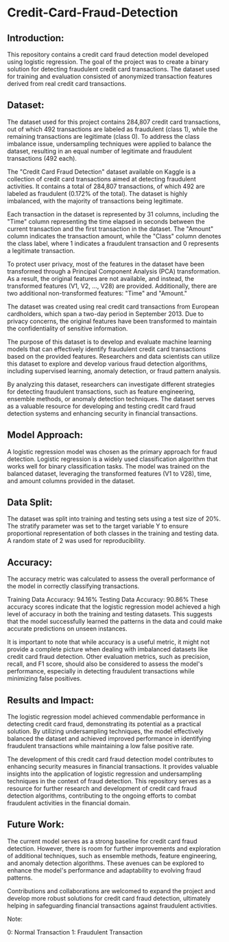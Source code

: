 # Credit-Card-Fraud-Detection

## Introduction:

This repository contains a credit card fraud detection model developed using logistic regression. The goal of the project was to create a binary solution for detecting fraudulent credit card transactions. The dataset used for training and evaluation consisted of anonymized transaction features derived from real credit card transactions.


## Dataset:

The dataset used for this project contains 284,807 credit card transactions, out of which 492 transactions are labeled as fraudulent (class 1), while the remaining transactions are legitimate (class 0). To address the class imbalance issue, undersampling techniques were applied to balance the dataset, resulting in an equal number of legitimate and fraudulent transactions (492 each).

The "Credit Card Fraud Detection" dataset available on Kaggle is a collection of credit card transactions aimed at detecting fraudulent activities. It contains a total of 284,807 transactions, of which 492 are labeled as fraudulent (0.172% of the total). The dataset is highly imbalanced, with the majority of transactions being legitimate.

Each transaction in the dataset is represented by 31 columns, including the "Time" column representing the time elapsed in seconds between the current transaction and the first transaction in the dataset. The "Amount" column indicates the transaction amount, while the "Class" column denotes the class label, where 1 indicates a fraudulent transaction and 0 represents a legitimate transaction.

To protect user privacy, most of the features in the dataset have been transformed through a Principal Component Analysis (PCA) transformation. As a result, the original features are not available, and instead, the transformed features (V1, V2, ..., V28) are provided. Additionally, there are two additional non-transformed features: "Time" and "Amount."

The dataset was created using real credit card transactions from European cardholders, which span a two-day period in September 2013. Due to privacy concerns, the original features have been transformed to maintain the confidentiality of sensitive information.

The purpose of this dataset is to develop and evaluate machine learning models that can effectively identify fraudulent credit card transactions based on the provided features. Researchers and data scientists can utilize this dataset to explore and develop various fraud detection algorithms, including supervised learning, anomaly detection, or fraud pattern analysis.

By analyzing this dataset, researchers can investigate different strategies for detecting fraudulent transactions, such as feature engineering, ensemble methods, or anomaly detection techniques. The dataset serves as a valuable resource for developing and testing credit card fraud detection systems and enhancing security in financial transactions.


## Model Approach:

A logistic regression model was chosen as the primary approach for fraud detection. Logistic regression is a widely used classification algorithm that works well for binary classification tasks. The model was trained on the balanced dataset, leveraging the transformed features (V1 to V28), time, and amount columns provided in the dataset.


## Data Split:
The dataset was split into training and testing sets using a test size of 20%. The stratify parameter was set to the target variable Y to ensure proportional representation of both classes in the training and testing data. A random state of 2 was used for reproducibility.


## Accuracy:
The accuracy metric was calculated to assess the overall performance of the model in correctly classifying transactions.

Training Data Accuracy: 94.16%
Testing Data Accuracy: 90.86%
These accuracy scores indicate that the logistic regression model achieved a high level of accuracy in both the training and testing datasets. This suggests that the model successfully learned the patterns in the data and could make accurate predictions on unseen instances.

It is important to note that while accuracy is a useful metric, it might not provide a complete picture when dealing with imbalanced datasets like credit card fraud detection. Other evaluation metrics, such as precision, recall, and F1 score, should also be considered to assess the model's performance, especially in detecting fraudulent transactions while minimizing false positives.


## Results and Impact:

The logistic regression model achieved commendable performance in detecting credit card fraud, demonstrating its potential as a practical solution. By utilizing undersampling techniques, the model effectively balanced the dataset and achieved improved performance in identifying fraudulent transactions while maintaining a low false positive rate.

The development of this credit card fraud detection model contributes to enhancing security measures in financial transactions. It provides valuable insights into the application of logistic regression and undersampling techniques in the context of fraud detection. This repository serves as a resource for further research and development of credit card fraud detection algorithms, contributing to the ongoing efforts to combat fraudulent activities in the financial domain.


## Future Work:

The current model serves as a strong baseline for credit card fraud detection. However, there is room for further improvements and exploration of additional techniques, such as ensemble methods, feature engineering, and anomaly detection algorithms. These avenues can be explored to enhance the model's performance and adaptability to evolving fraud patterns.

Contributions and collaborations are welcomed to expand the project and develop more robust solutions for credit card fraud detection, ultimately helping in safeguarding financial transactions against fraudulent activities.

Note:

0: Normal Transaction
1: Fraudulent Transaction
